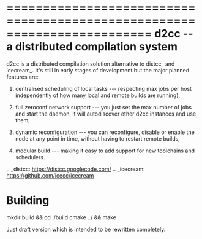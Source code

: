 ========================================================================
   d2cc -- a distributed compilation system
========================================================================

d2cc is a distributed compilation solution alternative to distcc_
and icecream_. It's still in early stages of development but the major
planned features are:

1. centralised scheduling of local tasks --- respecting max jobs
   per host independently of how many local and remote builds are
   running),

2. full zeroconf network support --- you just set the max number of jobs
   and start the daemon, it will autodiscover other d2cc instances
   and use them,

3. dynamic reconfiguration --- you can reconfigure, disable or enable
   the node at any point in time, without having to restart remote
   builds,

4. modular build --- making it easy to add support for new toolchains
   and schedulers.

.. _distcc: https://distcc.googlecode.com/
.. _icecream: https://github.com/icecc/icecream

Building
========
mkdir build && cd ./build
cmake ../ && make

Just draft version which is intended to be rewritten completely.
